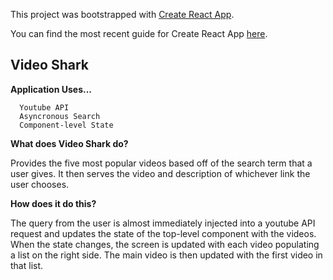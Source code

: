 This project was bootstrapped with [Create React App](https://github.com/facebookincubator/create-react-app).

You can find the most recent guide for Create React App [here](https://github.com/facebookincubator/create-react-app/blob/master/packages/react-scripts/template/README.md).

## Video Shark

**Application Uses...**

```
  Youtube API
  Asyncronous Search
  Component-level State
```

**What does Video Shark do?**

Provides the five most popular videos based off of the search term that a user gives. It then serves the video and description of whichever link the user  chooses.

**How does it do this?**

The query from the user is almost immediately injected into a youtube API request and updates the state of the top-level component with the videos. When the state changes, the screen is updated with each video populating a list on the right side. The main video is then updated with the first video in that list.